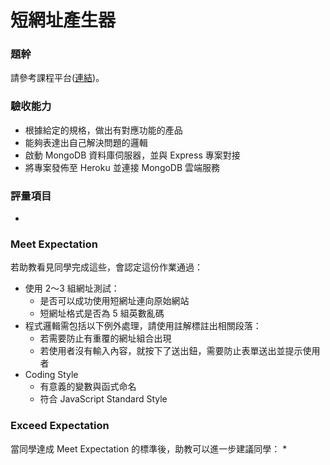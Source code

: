 # 短網址產生器

### 題幹
請參考課程平台([連結](https://lighthouse.alphacamp.co/courses/42/assignments/1239))。

### 驗收能力
* 根據給定的規格，做出有對應功能的產品
* 能夠表達出自己解決問題的邏輯
* 啟動 MongoDB 資料庫伺服器，並與 Express 專案對接
* 將專案發佈至 Heroku 並連接 MongoDB 雲端服務
### 評量項目
* 
### Meet Expectation
若助教看見同學完成這些，會認定這份作業通過：
* 使用 2～3 組網址測試：
  * 是否可以成功使用短網址連向原始網站
  * 短網址格式是否為 5 組英數亂碼
* 程式邏輯需包括以下例外處理，請使用註解標註出相關段落：
  * 若需要防止有重覆的網址組合出現
  * 若使用者沒有輸入內容，就按下了送出鈕，需要防止表單送出並提示使用者
* Coding Style
  * 有意義的變數與函式命名
  * 符合 JavaScript Standard Style
### Exceed Expectation
當同學達成 Meet Expectation 的標準後，助教可以進一步建議同學：
* 
